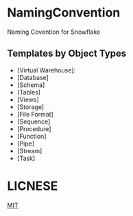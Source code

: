 # NamingConvention
Naming Covention for Snowflake

## Templates by Object Types
- [Virtual Warehouse]:
- [Database]
- [Schema]
- [Tables]
- [Views]
- [Storage]
- [File Format]
- [Sequence]
- [Procedure]
- [Function]
- [Pipe]
- [Stream]
- [Task]


# LICNESE
[MIT](/LICENSE)


